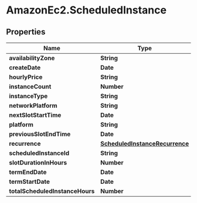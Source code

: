 # AmazonEc2.ScheduledInstance

## Properties

Name | Type | Description | Notes
------------ | ------------- | ------------- | -------------
**availabilityZone** | **String** |  | [optional] 
**createDate** | **Date** |  | [optional] 
**hourlyPrice** | **String** |  | [optional] 
**instanceCount** | **Number** |  | [optional] 
**instanceType** | **String** |  | [optional] 
**networkPlatform** | **String** |  | [optional] 
**nextSlotStartTime** | **Date** |  | [optional] 
**platform** | **String** |  | [optional] 
**previousSlotEndTime** | **Date** |  | [optional] 
**recurrence** | [**ScheduledInstanceRecurrence**](ScheduledInstanceRecurrence.md) |  | [optional] 
**scheduledInstanceId** | **String** |  | [optional] 
**slotDurationInHours** | **Number** |  | [optional] 
**termEndDate** | **Date** |  | [optional] 
**termStartDate** | **Date** |  | [optional] 
**totalScheduledInstanceHours** | **Number** |  | [optional] 


